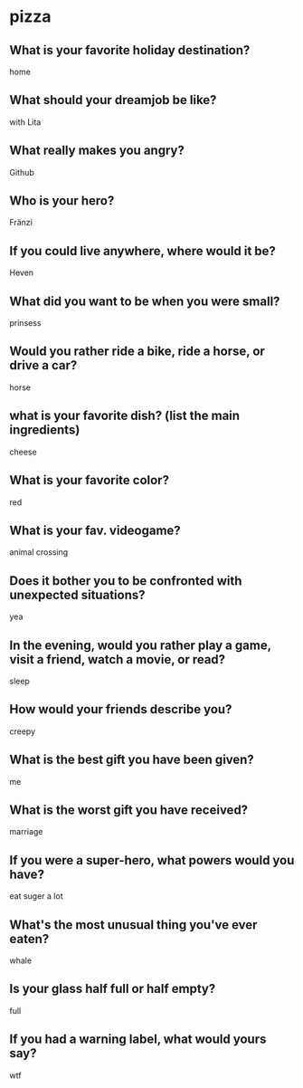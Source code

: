# pizza

## What is your favorite holiday destination?
home

## What should your dreamjob be like?
with Lita

## What really makes you angry?
Github

## Who is your hero?
Fränzi

## If you could live anywhere, where would it be?
Heven

## What did you want to be when you were small?
prinsess

## Would you rather ride a bike, ride a horse, or drive a car?
horse

## what is your favorite dish? (list the main ingredients)
cheese

## What is your favorite color?
red

## What is your fav. videogame?
animal crossing

## Does it bother you to be confronted with unexpected situations?
yea

## In the evening, would you rather play a game, visit a friend, watch a movie, or read?
sleep

## How would your friends describe you?
creepy

## What is the best gift you have been given?
me

## What is the worst gift you have received?
marriage

## If you were a super-hero, what powers would you have?
eat suger a lot

## What's the most unusual thing you've ever eaten?
whale

## Is your glass half full or half empty?
full

## If you had a warning label, what would yours say?
wtf
